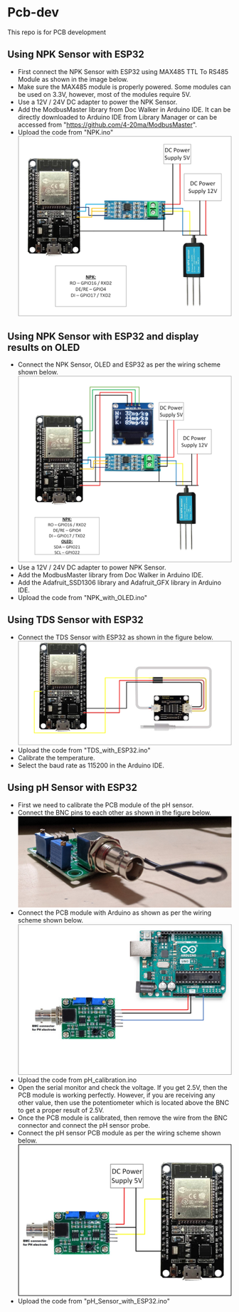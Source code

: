 # Pcb-dev
This repo is for PCB development

## Using NPK Sensor with ESP32
 - First connect the NPK Sensor with ESP32 using MAX485 TTL To RS485 Module as shown in the image below.
 - Make sure the MAX485 module is properly powered. Some modules can be used on 3.3V, however, most of the modules require 5V.
 - Use a 12V / 24V DC adapter to power the NPK Sensor.
 - Add the ModbusMaster library from Doc Walker in Arduino IDE. It can be directly downloaded to Arduino IDE from Library Manager or can be accessed from "https://github.com/4-20ma/ModbusMaster".
 - Upload the code from "NPK.ino"
![alt text](Image/NPK_sensor_with_ESP32.jpg)

## Using NPK Sensor with ESP32 and display results on OLED
- Connect the NPK Sensor, OLED and ESP32 as per the wiring scheme shown below.
![alt text](Image/NPK_with_OLED.jpg)
- Use a 12V / 24V DC adapter to power NPK Sensor.
- Add the ModbusMaster library from Doc Walker in Arduino IDE.
- Add the Adafruit_SSD1306 library and Adafruit_GFX library in Arduino IDE.
- Upload the code from "NPK_with_OLED.ino"

## Using TDS Sensor with ESP32
- Connect the TDS Sensor with ESP32 as shown in the figure below.
![alt text](Image/TDS_sensor_with_ESP.jpg)
- Upload the code from "TDS_with_ESP32.ino"
- Calibrate the temperature.
- Select the baud rate as 115200 in the Arduino IDE.

## Using pH Sensor with ESP32
- First we need to calibrate the PCB module of the pH sensor.
- Connect the BNC pins to each other as shown in the figure below.
![alt text](Image/PH_configure_1.jpg)
- Connect the PCB module with Arduino as shown as per the wiring scheme shown below.
![alt text](Image/PH_configure_2.jpg)
- Upload the code from pH_calibration.ino
- Open the serial monitor and check the voltage. If you get 2.5V, then the PCB module is working perfectly. However, if you are receiving any other value, then use the potentiometer which is located above the BNC to get a proper result of 2.5V.
- Once the PCB module is calibrated, then remove the wire from the BNC connector and connect the pH sensor probe.
- Connect the pH sensor PCB module as per the wiring scheme shown below.
![alt text](Image/ph_sensor_with_ESP32.jpg)
- Upload the code from "pH_Sensor_with_ESP32.ino"